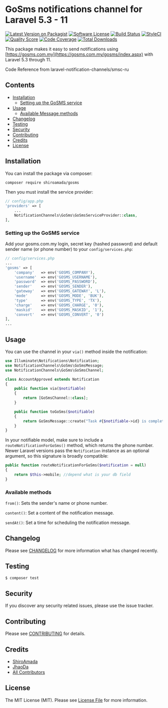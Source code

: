 # GoSms notifications channel for Laravel 5.3 - 11


[![Latest Version on Packagist](https://img.shields.io/packagist/v/shiroamada/gosms.svg?style=flat-square)](https://packagist.org/packages/shiroamada/gosms)
[![Software License](https://img.shields.io/badge/license-MIT-brightgreen.svg?style=flat-square)](LICENSE.md)
[![Build Status](https://img.shields.io/travis/shiroamada/gosms/master.svg?style=flat-square)](https://travis-ci.org/shiroamada/gosms)
[![StyleCI](https://styleci.io/repos/108503043/shield)](https://styleci.io/repos/108503043)
[![Quality Score](https://img.shields.io/scrutinizer/g/laravel-notification-channels/smsc-ru.svg?style=flat-square)](https://scrutinizer-ci.com/g/laravel-notification-channels/smsc-ru)
[![Code Coverage](https://img.shields.io/scrutinizer/coverage/g/laravel-notification-channels/smsc-ru/master.svg?style=flat-square)](https://scrutinizer-ci.com/g/shiroamada/gosms/?branch=master)
[![Total Downloads](https://img.shields.io/packagist/dt/shiroamada/gosms.svg?style=flat-square)](https://packagist.org/packages/shiroamada/gosms)

This package makes it easy to send notifications using [https://gosms.com.my](https://gosms.com.my/gosms/index.aspx) with Laravel 5.3 through 11.

Code Reference from laravel-notification-channels/smsc-ru

## Contents

- [Installation](#installation)
    - [Setting up the GoSMS service](#setting-up-the-gosms-service)
- [Usage](#usage)
    - [Available Message methods](#available-message-methods)
- [Changelog](#changelog)
- [Testing](#testing)
- [Security](#security)
- [Contributing](#contributing)
- [Credits](#credits)
- [License](#license)


## Installation

You can install the package via composer:

```bash
composer require shiroamada/gosms
```

Then you must install the service provider:
```php
// config/app.php
'providers' => [
    ...
    NotificationChannels\GoSms\GoSmsServiceProvider::class,
],
```

### Setting up the GoSMS service

Add your gosms.com.my login, secret key (hashed password) and default sender name (or phone number) to your `config/services.php`:

```php
// config/services.php
...
'gosms' => [
    'company'   => env('GOSMS_COMPANY'),
    'username'  => env('GOSMS_USERNAME'),
    'password'  => env('GOSMS_PASSWORD'),
    'sender'    => env('GOSMS_SENDER'),
    'gateway'   => env('GOSMS_GATEWAY', 'L'),
    'mode'      => env('GOSMS_MODE', 'BUK'),
    'type'      => env('GOSMS_TYPE', 'TX'),
    'charge'    => env('GOSMS_CHARGE', '0'),
    'maskid'    => env('GOSMS_MASKID', '1'),
    'convert'   => env('GOSMS_CONVERT', '0')
],
...
```

## Usage

You can use the channel in your `via()` method inside the notification:

```php
use Illuminate\Notifications\Notification;
use NotificationChannels\GoSms\GoSmsMessage;
use NotificationChannels\GoSms\GoSmsChannel;

class AccountApproved extends Notification
{
    public function via($notifiable)
    {
        return [GoSmsChannel::class];
    }

    public function toGoSms($notifiable)
    {
        return GoSmsMessage::create("Task #{$notifiable->id} is complete!");
    }
}
```

In your notifiable model, make sure to include a `routeNotificationForGoSms()` method, which returns the phone number. Newer Laravel versions pass the `Notification` instance as an optional argument, so this signature is broadly compatible:

```php
public function routeNotificationForGoSms($notification = null)
{
    return $this->mobile; //depend what is your db field
}
```

### Available methods

`from()`: Sets the sender's name or phone number.

`content()`: Set a content of the notification message.

`sendAt()`: Set a time for scheduling the notification message.

## Changelog

Please see [CHANGELOG](CHANGELOG.md) for more information what has changed recently.

## Testing

``` bash
$ composer test
```

## Security

If you discover any security related issues, please use the issue tracker.

## Contributing

Please see [CONTRIBUTING](CONTRIBUTING.md) for details.

## Credits

- [ShiroAmada](https://github.com/shiroamada)
- [JhaoDa](https://github.com/jhaoda)
- [All Contributors](../../contributors)

## License

The MIT License (MIT). Please see [License File](LICENSE.md) for more information.
